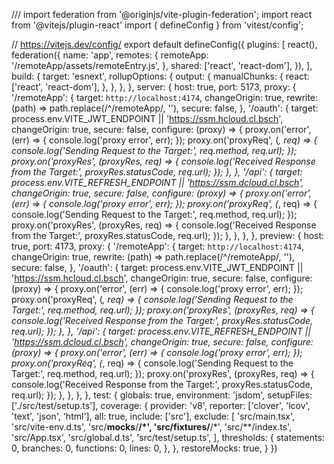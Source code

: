 /// <reference types="vitest" />
import federation from '@originjs/vite-plugin-federation';
import react from '@vitejs/plugin-react'
import { defineConfig } from 'vitest/config';

// https://vitejs.dev/config/
export default defineConfig({
  plugins: [
    react(),
    federation({
      name: 'app',
      remotes: {
        remoteApp: '/remoteApp/assets/remoteEntry.js',
      },
      shared: ['react', 'react-dom'],
    }),
  ],
  build: {
    target: 'esnext',
    rollupOptions: {
      output: {
        manualChunks: {
          react: ['react', 'react-dom'],
        },
      },
    },
  },
  server: {
    host: true,
    port: 5173,
    proxy: {
      '/remoteApp': {
        target: `http://localhost:4174`,
        changeOrigin: true,
        rewrite: (path) => path.replace(/^\/remoteApp/, ''),
        secure: false,
      },
      '/oauth': {
        target: process.env.VITE_JWT_ENDPOINT || 'https://ssm.hcloud.cl.bsch',
        changeOrigin: true,
        secure: false,
        configure: (proxy) => {
          proxy.on('error', (err) => {
            console.log('proxy error', err);
          });
          proxy.on('proxyReq', (_, req) => {
            console.log('Sending Request to the Target:', req.method, req.url);
          });
          proxy.on('proxyRes', (proxyRes, req) => {
            console.log('Received Response from the Target:', proxyRes.statusCode, req.url);
          });
        },
      },
      '/api': {
        target: process.env.VITE_REFRESH_ENDPOINT || 'https://ssm.dcloud.cl.bsch',
        changeOrigin: true,
        secure: false,
        configure: (proxy) => {
          proxy.on('error', (err) => {
            console.log('proxy error', err);
          });
          proxy.on('proxyReq', (_, req) => {
            console.log('Sending Request to the Target:', req.method, req.url);
          });
          proxy.on('proxyRes', (proxyRes, req) => {
            console.log('Received Response from the Target:', proxyRes.statusCode, req.url);
          });
        },
      },
    },
  },
  preview: {
    host: true,
    port: 4173,
    proxy: {
      '/remoteApp': {
        target: `http://localhost:4174`,
        changeOrigin: true,
        rewrite: (path) => path.replace(/^\/remoteApp/, ''),
        secure: false,
      },
      '/oauth': {
        target: process.env.VITE_JWT_ENDPOINT || 'https://ssm.hcloud.cl.bsch',
        changeOrigin: true,
        secure: false,
        configure: (proxy) => {
          proxy.on('error', (err) => {
            console.log('proxy error', err);
          });
          proxy.on('proxyReq', (_, req) => {
            console.log('Sending Request to the Target:', req.method, req.url);
          });
          proxy.on('proxyRes', (proxyRes, req) => {
            console.log('Received Response from the Target:', proxyRes.statusCode, req.url);
          });
        },
      },
      '/api': {
        target: process.env.VITE_REFRESH_ENDPOINT || 'https://ssm.dcloud.cl.bsch',
        changeOrigin: true,
        secure: false,
        configure: (proxy) => {
          proxy.on('error', (err) => {
            console.log('proxy error', err);
          });
          proxy.on('proxyReq', (_, req) => {
            console.log('Sending Request to the Target:', req.method, req.url);
          });
          proxy.on('proxyRes', (proxyRes, req) => {
            console.log('Received Response from the Target:', proxyRes.statusCode, req.url);
          });
        },
      },
    },
  },
  test: {
    globals: true,
    environment: 'jsdom',
    setupFiles: ['./src/test/setup.ts'],
    coverage: {
      provider: 'v8',
      reporter: ['clover', 'lcov', 'text', 'json', 'html'],
      all: true,
      include: ['src'],
      exclude: [
        'src/main.tsx',
        'src/vite-env.d.ts',
        'src/__mocks__/**/*',
        'src/__fixtures__/**/*',
        'src/**/index.ts',
        'src/App.tsx',
        'src/global.d.ts',
        'src/test/setup.ts',
      ],
      thresholds: {
        statements: 0,
        branches: 0,
        functions: 0,
        lines: 0,
      },
    },
    restoreMocks: true,
  }
})
